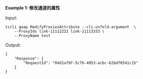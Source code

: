 **Example 1: 修改通道的属性**



Input: 

```
tccli gaap ModifyProxiesAttribute --cli-unfold-argument  \
    --ProxyIds link-11112222 link-11113333 \
    --ProxyName test
```

Output: 
```
{
    "Response": {
        "RequestId": "04d1af8f-5c76-4053-acbc-62bdf0541c15"
    }
}
```

